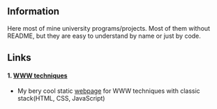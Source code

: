 ## Information

Here most of mine university programs/projects. Most of them without README, but they are easy to understand by
name or just by code.

## Links

#### 1. [WWW techniques](https://github.com/hsuliz/University/tree/main/Year%202023/WWW%20Techniques)

- My bery cool
  static [webpage](https://hsuliz.github.io/University/Year%202023/WWW%20Techniques/TouhouProject/index.html)
  for WWW techniques with classic stack(HTML, CSS, JavaScript)
